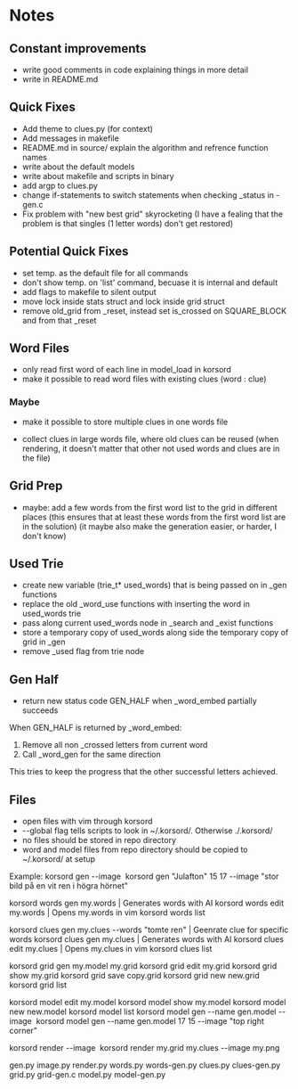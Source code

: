 # Notes

## Constant improvements
- write good comments in code explaining things in more detail
- write in README.md

## Quick Fixes
- Add theme to clues.py (for context)
- Add messages in makefile
- README.md in source/ explain the algorithm and refrence function names
- write about the default models
- write about makefile and scripts in binary
- add argp to clues.py
- change if-statements to switch statements when checking _status in -gen.c
- Fix problem with "new best grid" skyrocketing
  (I have a fealing that the problem is that singles (1 letter words) don't get restored)

## Potential Quick Fixes
- set temp. as the default file for all commands
- don't show temp. on 'list' command, becuase it is internal and default
- add flags to makefile to silent output
- move lock inside stats struct and lock inside grid struct
- remove old_grid from _reset, instead set is_crossed on SQUARE_BLOCK and from that _reset

## Word Files
- only read first word of each line in model_load in korsord
- make it possible to read word files with existing clues (word : clue)

### Maybe
- make it possible to store multiple clues in one words file
* collect clues in large words file, where old clues can be reused
  (when rendering, it doesn't matter that other not used words and clues are in the file)

## Grid Prep
- maybe: add a few words from the first word list to the grid in different places
  (this ensures that at least these words from the first word list are in the solution)
  (it maybe also make the generation easier, or harder, I don't know)

## Used Trie
- create new variable (trie_t* used_words) that is being passed on in _gen functions
- replace the old _word_use functions with inserting the word in used_words trie
- pass along current used_words node in _search and _exist functions
- store a temporary copy of used_words along side the temporary copy of grid in _gen
- remove _used flag from trie node

## Gen Half
- return new status code GEN_HALF when _word_embed partially succeeds

When GEN_HALF is returned by _word_embed:
1. Remove all non _crossed letters from current word
2. Call _word_gen for the same direction

This tries to keep the progress that the other successful letters achieved.

## Files
- open files with vim through korsord
- --global flag tells scripts to look in ~/.korsord/. Otherwise ./.korsord/
- no files should be stored in repo directory
- word and model files from repo directory should be copied to ~/.korsord/ at setup

Example:
korsord gen <theme> <width> <height> --image <image>
korsord gen "Julafton" 15 17 --image "stor bild på en vit ren i högra hörnet"

korsord words gen  my.words | Generates words with AI
korsord words edit my.words | Opens my.words in vim
korsord words list

korsord clues gen  my.clues --words "tomte ren" | Geenrate clue for specific words
korsord clues gen  my.clues | Generates words with AI
korsord clues edit my.clues | Opens my.clues in vim
korsord clues list

korsord grid gen  my.model my.grid
korsord grid edit my.grid
korsord grid show my.grid
korsord grid save copy.grid
korsord grid new  new.grid
korsord grid list

korsord model edit my.model
korsord model show my.model
korsord model new  new.model
korsord model list
korsord model gen --name gen.model <width> <height> --image <image>
korsord model gen --name gen.model 17 15 --image "top right corner"

korsord render <grid> <clues> --image <image>
korsord render my.grid my.clues --image my.png

gen.py
image.py
render.py
words.py
words-gen.py
clues.py
clues-gen.py
grid.py
grid-gen.c
model.py
model-gen.py

